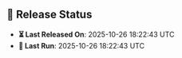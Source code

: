## 📅 Release Status
- **⏳ Last Released On**: 2025-10-26 18:22:43 UTC
- **🔄 Last Run**: 2025-10-26 18:22:43 UTC
